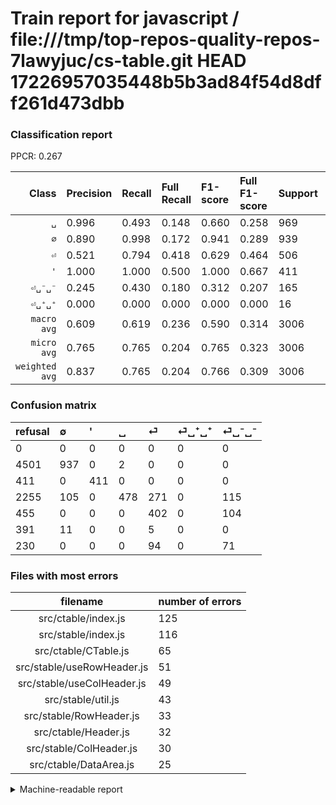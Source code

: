 # Train report for javascript / file:///tmp/top-repos-quality-repos-7lawyjuc/cs-table.git HEAD 17226957035448b5b3ad84f54d8dff261d473dbb

### Classification report

PPCR: 0.267

| Class | Precision | Recall | Full Recall | F1-score | Full F1-score | Support | Full Support | PPCR |
|------:|:----------|:-------|:------------|:---------|:---------|:--------|:-------------|:-----|
| `␣` | 0.996| 0.493| 0.148| 0.660| 0.258| 969| 3224| 0.301 |
| `∅` | 0.890| 0.998| 0.172| 0.941| 0.289| 939| 5440| 0.173 |
| `⏎` | 0.521| 0.794| 0.418| 0.629| 0.464| 506| 961| 0.527 |
| `'` | 1.000| 1.000| 0.500| 1.000| 0.667| 411| 822| 0.500 |
| `⏎␣⁻␣⁻` | 0.245| 0.430| 0.180| 0.312| 0.207| 165| 395| 0.418 |
| `⏎␣⁺␣⁺` | 0.000| 0.000| 0.000| 0.000| 0.000| 16| 407| 0.039 |
| `macro avg` | 0.609| 0.619| 0.236| 0.590| 0.314| 3006| 11249| 0.267 |
| `micro avg` | 0.765| 0.765| 0.204| 0.765| 0.323| 3006| 11249| 0.267 |
| `weighted avg` | 0.837| 0.765| 0.204| 0.766| 0.309| 3006| 11249| 0.267 |

### Confusion matrix

|refusal|  ∅| '| ␣| ⏎| ⏎␣⁺␣⁺| ⏎␣⁻␣⁻| 
|:---|:---|:---|:---|:---|:---|:---|
|0 |0 |0 |0 |0 |0 |0 |
|4501 |937 |0 |2 |0 |0 |0 |
|411 |0 |411 |0 |0 |0 |0 |
|2255 |105 |0 |478 |271 |0 |115 |
|455 |0 |0 |0 |402 |0 |104 |
|391 |11 |0 |0 |5 |0 |0 |
|230 |0 |0 |0 |94 |0 |71 |

### Files with most errors

| filename | number of errors|
|:----:|:-----|
| src/ctable/index.js | 125 |
| src/stable/index.js | 116 |
| src/ctable/CTable.js | 65 |
| src/stable/useRowHeader.js | 51 |
| src/stable/useColHeader.js | 49 |
| src/stable/util.js | 43 |
| src/stable/RowHeader.js | 33 |
| src/ctable/Header.js | 32 |
| src/stable/ColHeader.js | 30 |
| src/ctable/DataArea.js | 25 |

<details>
    <summary>Machine-readable report</summary>
```json
{
  "cl_report": {"\u0027": {"f1-score": 1.0, "precision": 1.0, "recall": 1.0, "support": 411}, "macro avg": {"f1-score": 0.5902873834891555, "precision": 0.6085374774410816, "recall": 0.6193219269460079, "support": 3006}, "micro avg": {"f1-score": 0.7648037258815702, "precision": 0.7648037258815702, "recall": 0.7648037258815702, "support": 3006}, "weighted avg": {"f1-score": 0.7663048168382703, "precision": 0.8367945784812599, "recall": 0.7648037258815702, "support": 3006}, "\u2205": {"f1-score": 0.9407630522088353, "precision": 0.8898385565052231, "recall": 0.9978700745473909, "support": 939}, "\u23ce": {"f1-score": 0.6291079812206573, "precision": 0.5207253886010362, "recall": 0.7944664031620553, "support": 506}, "\u23ce\u2423\u207a\u2423\u207a": {"f1-score": 0.0, "precision": 0.0, "recall": 0.0, "support": 16}, "\u23ce\u2423\u207b\u2423\u207b": {"f1-score": 0.31208791208791203, "precision": 0.24482758620689654, "recall": 0.4303030303030303, "support": 165}, "\u2423": {"f1-score": 0.6597653554175293, "precision": 0.9958333333333333, "recall": 0.4932920536635707, "support": 969}},
  "cl_report_full": {"\u0027": {"f1-score": 0.6666666666666666, "precision": 1.0, "recall": 0.5, "support": 822}, "macro avg": {"f1-score": 0.31410319553706817, "precision": 0.6085374774410816, "recall": 0.23642779429674962, "support": 11249}, "micro avg": {"f1-score": 0.3225534900035075, "precision": 0.7648037258815702, "recall": 0.2043737221086319, "support": 11249}, "weighted avg": {"f1-score": 0.30917611538561063, "precision": 0.8418892709620768, "recall": 0.2043737221086319, "support": 11249}, "\u2205": {"f1-score": 0.28861851224395507, "precision": 0.8898385565052231, "recall": 0.17224264705882353, "support": 5440}, "\u23ce": {"f1-score": 0.463935372186959, "precision": 0.5207253886010362, "recall": 0.4183142559833507, "support": 961}, "\u23ce\u2423\u207a\u2423\u207a": {"f1-score": 0.0, "precision": 0.0, "recall": 0.0, "support": 407}, "\u23ce\u2423\u207b\u2423\u207b": {"f1-score": 0.20729927007299265, "precision": 0.24482758620689654, "recall": 0.17974683544303796, "support": 395}, "\u2423": {"f1-score": 0.2580993520518358, "precision": 0.9958333333333333, "recall": 0.14826302729528537, "support": 3224}},
  "ppcr": 0.2672237532225087
}
```
</details>
